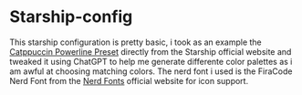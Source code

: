 # Starship-config
This starship configuration is pretty basic, i took as an example the [Catppuccin Powerline Preset](https://starship.rs/presets/catppuccin-powerline) directly from the Starship official website and tweaked it using ChatGPT to help me generate differente color palettes as i am awful at choosing matching colors.
The nerd font i used is the FiraCode Nerd Font from the [Nerd Fonts](https://www.nerdfonts.com/font-downloads) official website for icon support.
